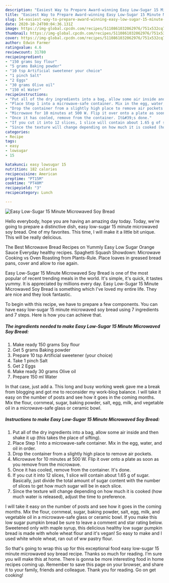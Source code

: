```yaml
---
description: "Easiest Way to Prepare Award-winning Easy Low-Sugar 15 Minute Microwaved Soy Bread"
title: "Easiest Way to Prepare Award-winning Easy Low-Sugar 15 Minute Microwaved Soy Bread"
slug: 54-easiest-way-to-prepare-award-winning-easy-low-sugar-15-minute-microwaved-soy-bread
date: 2020-10-24T00:04:36.131Z
image: https://img-global.cpcdn.com/recipes/5110861032062976/751x532cq70/easy-low-sugar-15-minute-microwaved-soy-bread-recipe-main-photo.jpg
thumbnail: https://img-global.cpcdn.com/recipes/5110861032062976/751x532cq70/easy-low-sugar-15-minute-microwaved-soy-bread-recipe-main-photo.jpg
cover: https://img-global.cpcdn.com/recipes/5110861032062976/751x532cq70/easy-low-sugar-15-minute-microwaved-soy-bread-recipe-main-photo.jpg
author: Edwin Farmer
ratingvalue: 4.6
reviewcount: 31780
recipeingredient:
- "150 grams Soy flour"
- "5 grams Baking powder"
- "10 tsp Artificial sweetener your choice"
- "1 pinch Salt"
- "2 Eggs"
- "30 grams Olive oil"
- "150 ml Water"
recipeinstructions:
- "Put all of the dry ingredients into a bag, allow some air inside and then shake it up (this takes the place of sifting)."
- "Place Step 1 into a microwave-safe container. Mix in the egg, water, and oil in order."
- "Drop the container from a slightly high place to remove air pockets."
- "Microwave for 10 minutes at 500 W. Flip it over onto a plate as soon as you remove from the microwave."
- "Once it has cooled, remove from the container. It&#39;s done."
- "If you cut it into 12 slices, 1 slice will contain about 1.65 g of sugar. Basically, just divide the total amount of sugar content with the number of slices to get how much sugar will be in each slice."
- "Since the texture will change depending on how much it is cooked (how much water is released), adjust the time to preference."
categories:
- Recipe
tags:
- easy
- lowsugar
- 15

katakunci: easy lowsugar 15 
nutrition: 182 calories
recipecuisine: American
preptime: "PT15M"
cooktime: "PT40M"
recipeyield: "3"
recipecategory: Lunch

---
```



![Easy Low-Sugar 15 Minute Microwaved Soy Bread](https://img-global.cpcdn.com/recipes/5110861032062976/751x532cq70/easy-low-sugar-15-minute-microwaved-soy-bread-recipe-main-photo.jpg)

Hello everybody, hope you are having an amazing day today. Today, we're going to prepare a distinctive dish, easy low-sugar 15 minute microwaved soy bread. One of my favorites. This time, I will make it a little bit unique. This will be really delicious.

The Best Microwave Bread Recipes on Yummly Easy Low Sugar Orange Sauce Everyday healthy recipes. Spaghetti Squash Showdown: Microwave Cooking vs Oven Roasting from Plants-Rule. Place loaves in greased bread pans, cover and allow to rise again.

Easy Low-Sugar 15 Minute Microwaved Soy Bread is one of the most popular of recent trending meals in the world. It's simple, it's quick, it tastes yummy. It is appreciated by millions every day. Easy Low-Sugar 15 Minute Microwaved Soy Bread is something which I've loved my entire life. They are nice and they look fantastic.


To begin with this recipe, we have to prepare a few components. You can have easy low-sugar 15 minute microwaved soy bread using 7 ingredients and 7 steps. Here is how you can achieve that.

<!--inarticleads1-->

##### The ingredients needed to make Easy Low-Sugar 15 Minute Microwaved Soy Bread:

1. Make ready 150 grams Soy flour
1. Get 5 grams Baking powder
1. Prepare 10 tsp Artificial sweetener (your choice)
1. Take 1 pinch Salt
1. Get 2 Eggs
1. Make ready 30 grams Olive oil
1. Prepare 150 ml Water


In that case, just add a. This long and busy working week gave me a break from blogging and got me to reconsider my work-blog balance. I will take it easy on the number of posts and see how it goes in the coming months. Mix the flour, cornmeal, sugar, baking powder, salt, egg, milk, and vegetable oil in a microwave-safe glass or ceramic bowl. 

<!--inarticleads2-->

##### Instructions to make Easy Low-Sugar 15 Minute Microwaved Soy Bread:

1. Put all of the dry ingredients into a bag, allow some air inside and then shake it up (this takes the place of sifting).
1. Place Step 1 into a microwave-safe container. Mix in the egg, water, and oil in order.
1. Drop the container from a slightly high place to remove air pockets.
1. Microwave for 10 minutes at 500 W. Flip it over onto a plate as soon as you remove from the microwave.
1. Once it has cooled, remove from the container. It&#39;s done.
1. If you cut it into 12 slices, 1 slice will contain about 1.65 g of sugar. Basically, just divide the total amount of sugar content with the number of slices to get how much sugar will be in each slice.
1. Since the texture will change depending on how much it is cooked (how much water is released), adjust the time to preference.


I will take it easy on the number of posts and see how it goes in the coming months. Mix the flour, cornmeal, sugar, baking powder, salt, egg, milk, and vegetable oil in a microwave-safe glass or ceramic bowl. If you make this low sugar pumpkin bread be sure to leave a comment and star rating below. Sweetened only with maple syrup, this delicious healthy low sugar pumpkin bread is made with whole wheat flour and it&#39;s vegan! So easy to make and I used white whole wheat, ran out of ww pastry flour. 

So that's going to wrap this up for this exceptional food easy low-sugar 15 minute microwaved soy bread recipe. Thanks so much for reading. I'm sure you will make this at home. There is gonna be more interesting food in home recipes coming up. Remember to save this page on your browser, and share it to your family, friends and colleague. Thank you for reading. Go on get cooking!
